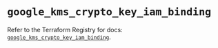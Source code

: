 # `google_kms_crypto_key_iam_binding`

Refer to the Terraform Registry for docs: [`google_kms_crypto_key_iam_binding`](https://registry.terraform.io/providers/hashicorp/google-beta/5.29.0/docs/resources/google_kms_crypto_key_iam_binding).
